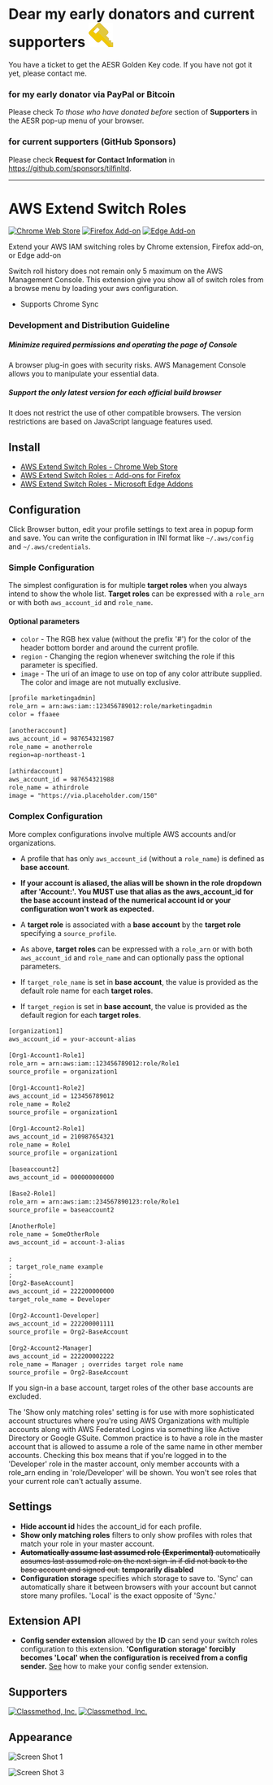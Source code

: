 # Dear my early donators and current supporters ![Golden Key](./icons/Icon_48x48_g.png)
You have a ticket to get the AESR Golden Key code. If you have not got it yet, please contact me.

### for my early donator via PayPal or Bitcoin
Please check *To those who have donated before* section of **Supporters** in the AESR pop-up menu of your browser.

### for current supporters (GitHub Sponsors)
Please check **Request for Contact Information** in https://github.com/sponsors/tilfinltd.

---

# AWS Extend Switch Roles

[![Chrome Web Store](https://img.shields.io/chrome-web-store/v/jpmkfafbacpgapdghgdpembnojdlgkdl.svg)](https://chrome.google.com/webstore/detail/aws-extend-switch-roles/jpmkfafbacpgapdghgdpembnojdlgkdl?utm_source=github)
[![Firefox Add-on](https://img.shields.io/amo/v/aws-extend-switch-roles3.svg)](https://addons.mozilla.org/ja/firefox/addon/aws-extend-switch-roles3/)
[![Edge Add-on](https://img.shields.io/badge/dynamic/json?label=edge%20add-on&prefix=v&query=%24.version&url=https%3A%2F%2Fmicrosoftedge.microsoft.com%2Faddons%2Fgetproductdetailsbycrxid%2Fdcflbohnocoeheondddeoknmgbngijbi)](https://microsoftedge.microsoft.com/addons/detail/aws-extend-switch-roles/dcflbohnocoeheondddeoknmgbngijbi)

Extend your AWS IAM switching roles by Chrome extension, Firefox add-on, or Edge add-on

Switch roll history does not remain only 5 maximum on the AWS Management Console.
This extension give you show all of switch roles from a browse menu by loading your aws configuration.

- Supports Chrome Sync

### Development and Distribution Guideline

##### Minimize required permissions and operating the page of Console
A browser plug-in goes with security risks. AWS Management Console allows you to manipulate your essential data.

##### Support the only latest version for each official build browser
It does not restrict the use of other compatible browsers. The version restrictions are based on JavaScript language features used.

## Install

- [AWS Extend Switch Roles - Chrome Web Store](https://chrome.google.com/webstore/detail/aws-extend-switch-roles/jpmkfafbacpgapdghgdpembnojdlgkdl?utm_source=github)
- [AWS Extend Switch Roles :: Add-ons for Firefox](https://addons.mozilla.org/firefox/addon/aws-extend-switch-roles3/)
- [AWS Extend Switch Roles - Microsoft Edge Addons](https://microsoftedge.microsoft.com/addons/detail/aws-extend-switch-roles/dcflbohnocoeheondddeoknmgbngijbi)

## Configuration

Click Browser button, edit your profile settings to text area in popup form and save.
You can write the configuration in INI format like `~/.aws/config` and `~/.aws/credentials`.

### Simple Configuration
The simplest configuration is for multiple **target roles** when you always intend to show the whole list.  **Target roles** can be expressed with a `role_arn` or with both `aws_account_id` and `role_name`.

#### Optional parameters

* `color` - The RGB hex value (without the prefix '#') for the color of the header bottom border and around the current profile.
* `region` - Changing the region whenever switching the role if this parameter is specified.
* `image` - The uri of an image to use on top of any color attribute supplied. The color and image are not mutually exclusive.

```
[profile marketingadmin]
role_arn = arn:aws:iam::123456789012:role/marketingadmin
color = ffaaee

[anotheraccount]
aws_account_id = 987654321987
role_name = anotherrole
region=ap-northeast-1

[athirdaccount]
aws_account_id = 987654321988
role_name = athirdrole
image = "https://via.placeholder.com/150"
```

### Complex Configuration
More complex configurations involve multiple AWS accounts and/or organizations.

- A profile that has only `aws_account_id` (without a `role_name`) is defined as **base account**.

- **If your account is aliased, the alias will be shown in the role dropdown after 'Account:'.  You MUST use that alias as the aws_account_id for the base account instead of the numerical account id or your configuration won't work as expected.**

- A **target role** is associated with a **base account** by the **target role** specifying a `source_profile`.

- As above, **target roles** can be expressed with a `role_arn` or with both `aws_account_id` and `role_name` and can optionally pass the optional parameters.

- If `target_role_name` is set in **base account**, the value is provided as the default role name for each **target roles**.
- If `target_region` is set in **base account**, the value is provided as the default region for each **target roles**.

```
[organization1]
aws_account_id = your-account-alias

[Org1-Account1-Role1]
role_arn = arn:aws:iam::123456789012:role/Role1
source_profile = organization1

[Org1-Account1-Role2]
aws_account_id = 123456789012
role_name = Role2
source_profile = organization1

[Org1-Account2-Role1]
aws_account_id = 210987654321
role_name = Role1
source_profile = organization1

[baseaccount2]
aws_account_id = 000000000000

[Base2-Role1]
role_arn = arn:aws:iam::234567890123:role/Role1
source_profile = baseaccount2

[AnotherRole]
role_name = SomeOtherRole
aws_account_id = account-3-alias

;
; target_role_name example
;
[Org2-BaseAccount]
aws_account_id = 222200000000
target_role_name = Developer

[Org2-Account1-Developer]
aws_account_id = 222200001111
source_profile = Org2-BaseAccount

[Org2-Account2-Manager]
aws_account_id = 222200002222
role_name = Manager ; overrides target role name
source_profile = Org2-BaseAccount
```

If you sign-in a base account, target roles of the other base accounts are excluded.

The 'Show only matching roles' setting is for use with more sophisticated account structures where you're using AWS Organizations with multiple accounts along with AWS Federated Logins via something like Active Directory or Google GSuite.  Common practice is to have a role in the master account that is allowed to assume a role of the same name in other member accounts.  Checking this box means that if you're logged in to the 'Developer' role in the master account, only member accounts with a role_arn ending in 'role/Developer' will be shown.  You won't see roles that your current role can't actually assume.

## Settings

- **Hide account id** hides the account_id for each profile.
- **Show only matching roles** filters to only show profiles with roles that match your role in your master account.
- ~~**Automatically assume last assumed role (Experimental)** automatically assumes last assumed role on the next sign-in if did not back to the base account and signed out.~~ **temporarily disabled**
- **Configuration storage** specifies which storage to save to. 'Sync' can automatically share it between browsers with your account but cannot store many profiles. 'Local' is the exact opposite of 'Sync.'

## Extension API

- **Config sender extension** allowed by the **ID** can send your switch roles configuration to this extension. **'Configuration storage' forcibly becomes 'Local' when the configuration is received from a config sender.** [See](https://github.com/tilfin/aws-extend-switch-roles/wiki/External-API#config-sender-extension) how to make your config sender extension.

## Supporters

<a href="https://classmethod.jp/" rel="noopener"><img alt="Classmethod, Inc." src="https://aesr.tilfin.com/supporters/img/classmethod.png" width="208" height="90"></a>
<a href="https://www.doit-intl.com/" rel="noopener"><img alt="Classmethod, Inc." src="https://aesr.tilfin.com/supporters/img/doitintl.png" width="208" height="90"></a>

## Appearance

![Screen Shot 1](https://github.com/tilfin/aws-extend-switch-roles/blob/images/ScreenShot_1.png)

![Screen Shot 3](https://github.com/tilfin/aws-extend-switch-roles/blob/images/ScreenShot_3_960x600.png)
